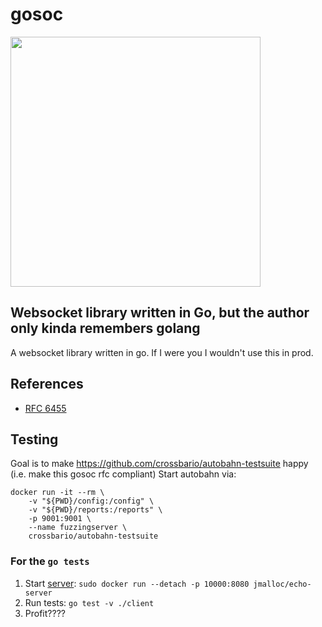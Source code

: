 # gosoc


<img src="https://github.com/user-attachments/assets/e93e817e-7ba9-4c07-ab0a-4ad3544cae22" width="400">


## Websocket library written in Go, but the author only kinda remembers golang
A websocket library written in go. If I were you I wouldn't use this in prod.

## References
- [RFC 6455](https://www.rfc-editor.org/rfc/rfc6455.html#section-5)

## Testing
Goal is to make https://github.com/crossbario/autobahn-testsuite happy (i.e. make this gosoc rfc compliant)
Start autobahn via:
```
docker run -it --rm \
    -v "${PWD}/config:/config" \
    -v "${PWD}/reports:/reports" \
    -p 9001:9001 \
    --name fuzzingserver \
    crossbario/autobahn-testsuite
```

### For the `go tests`
1. Start [server](https://github.com/jmalloc/echo-server): `sudo docker run --detach -p 10000:8080 jmalloc/echo-server`
2. Run tests: `go test -v ./client`
3. Profit????
